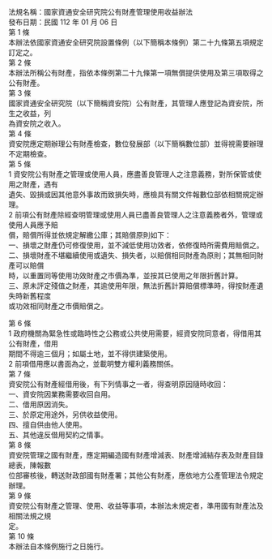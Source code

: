 法規名稱：國家資通安全研究院公有財產管理使用收益辦法  
發布日期：民國 112 年 01 月 06 日  
第 1 條  
本辦法依國家資通安全研究院設置條例（以下簡稱本條例）第二十九條第五項規定訂定之。  
第 2 條  
本辦法所稱公有財產，指依本條例第二十九條第一項無償提供使用及第三項取得之公有財產。  
第 3 條  
國家資通安全研究院（以下簡稱資安院）公有財產，其管理人應登記為資安院，所生之收益，列  
為資安院之收入。  
第 4 條  
資安院應定期辦理公有財產檢查，數位發展部（以下簡稱數位部）並得視需要辦理不定期檢查。  
第 5 條  
1 資安院公有財產之管理或使用人員，應盡善良管理人之注意義務，對所保管或使用之財產，遇有  
遺失、毀損或因其他意外事故而致損失時，應檢具有關文件報數位部依相關規定辦理。  
2 前項公有財產除經查明管理或使用人員已盡善良管理人之注意義務者外，管理或使用人員應予賠  
償，賠償所得並依規定解繳公庫；其賠償原則如下：  
一、損壞之財產仍可修復使用，並不減低使用功效者，依修復時所需費用賠償之。  
二、損壞財產不堪繼續使用或遺失、損失者，以賠償相同財產為原則；其無相同財產可以賠償  
時，以重置同等使用功效財產之市價為準，並按其已使用之年限折舊計算。  
三、原未評定殘值之財產，其逾使用年限，無法折舊計算賠償標準時，得按財產遺失時新舊程度  
或功效相同財產之市價賠償之。  


第 6 條  
1 政府機關為緊急性或臨時性之公務或公共使用需要，經資安院同意者，得借用其公有財產，借用  
期間不得逾三個月；如屬土地，並不得供建築使用。  
2 前項借用應以書面為之，並載明雙方權利義務關係。  
第 7 條  
資安院公有財產經借用後，有下列情事之一者，得查明原因隨時收回：  
一、資安院因業務需要收回自用。  
二、借用原因消失。  
三、於原定用途外，另供收益使用。  
四、擅自供由他人使用。  
五、其他違反借用契約之情事。  
第 8 條  
資安院管理之國有財產，應定期編造國有財產增減表、財產增減結存表及財產目錄總表，陳報數  
位部審核後，轉送財政部國有財產署；其他公有財產，應依地方公產管理法令規定辦理。  
第 9 條  
資安院公有財產之管理、使用、收益等事項，本辦法未規定者，準用國有財產法及相關法規之規  
定。  
第 10 條  
本辦法自本條例施行之日施行。  


